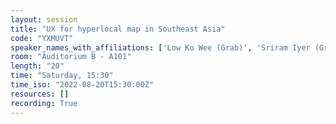 ```yaml
---
layout: session
title: "UX for hyperlocal map in Southeast Asia"
code: "YXMUVT"
speaker_names_with_affiliations: ['Low Ko Wee (Grab)', 'Sriram Iyer (Grab)']
room: "Auditorium B - A101"
length: "20"
time: "Saturday, 15:30"
time_iso: "2022-08-20T15:30:00Z"
resources: []
recording: True
---
```


